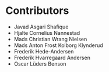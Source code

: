 # Contributors

* Javad Asgari Shafique
* Hjalte Cornelius Nannestad
* Mads Christian Wrang Nielsen
* Mads Anton Frost Kolborg Klynderud
* Frederik Hede-Andersen
* Frederik Hvarregaard Andersen
* Oscar Lüders Benson
